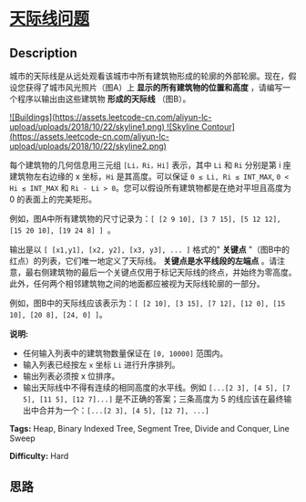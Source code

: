 # [天际线问题][title]

## Description

城市的天际线是从远处观看该城市中所有建筑物形成的轮廓的外部轮廓。现在，假设您获得了城市风光照片（图A）上 **显示的所有建筑物的位置和高度**
，请编写一个程序以输出由这些建筑物 **形成的天际线** （图B）。

[![Buildings](https://assets.leetcode-cn.com/aliyun-lc-
upload/uploads/2018/10/22/skyline1.png)
](/static/images/problemset/skyline1.jpg) [ ![Skyline
Contour](https://assets.leetcode-cn.com/aliyun-lc-
upload/uploads/2018/10/22/skyline2.png)
](/static/images/problemset/skyline2.jpg)

每个建筑物的几何信息用三元组 `[Li，Ri，Hi]` 表示，其中 `Li` 和 `Ri` 分别是第 i 座建筑物左右边缘的 x 坐标，`Hi`
是其高度。可以保证 `0 ≤ Li, Ri ≤ INT_MAX`, `0 < Hi ≤ INT_MAX` 和 `Ri - Li >
0`。您可以假设所有建筑物都是在绝对平坦且高度为 0 的表面上的完美矩形。

例如，图A中所有建筑物的尺寸记录为：`[ [2 9 10], [3 7 15], [5 12 12], [15 20 10], [19 24 8] ] `。

输出是以 `[ [x1,y1], [x2, y2], [x3, y3], ... ]` 格式的" **关键点**
"（图B中的红点）的列表，它们唯一地定义了天际线。 **关键点是水平线段的左端点**
。请注意，最右侧建筑物的最后一个关键点仅用于标记天际线的终点，并始终为零高度。此外，任何两个相邻建筑物之间的地面都应被视为天际线轮廓的一部分。

例如，图B中的天际线应该表示为：`[ [2 10], [3 15], [7 12], [12 0], [15 10], [20 8], [24, 0]
]`。

**说明:**

  * 任何输入列表中的建筑物数量保证在 `[0, 10000]` 范围内。
  * 输入列表已经按左 `x` 坐标 `Li`  进行升序排列。
  * 输出列表必须按 x 位排序。
  * 输出天际线中不得有连续的相同高度的水平线。例如 `[...[2 3], [4 5], [7 5], [11 5], [12 7]...]` 是不正确的答案；三条高度为 5 的线应该在最终输出中合并为一个：`[...[2 3], [4 5], [12 7], ...]`


**Tags:** Heap, Binary Indexed Tree, Segment Tree, Divide and Conquer, Line Sweep

**Difficulty:** Hard

## 思路

[title]: https://leetcode-cn.com/problems/the-skyline-problem

